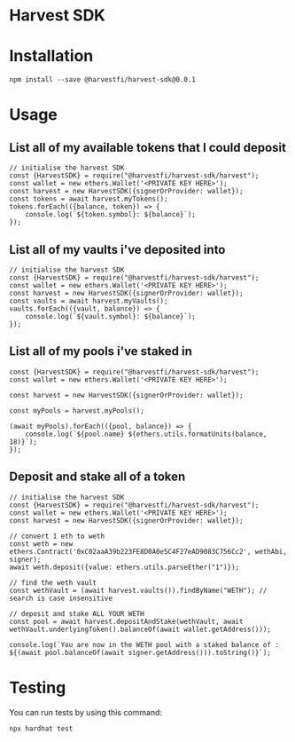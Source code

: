 # Harvest SDK

# Installation

    npm install --save @harvestfi/harvest-sdk@0.0.1

# Usage

## List all of my available tokens that I could deposit

    // initialise the harvest SDK
    const {HarvestSDK} = require("@harvestfi/harvest-sdk/harvest");
    const wallet = new ethers.Wallet('<PRIVATE KEY HERE>');
    const harvest = new HarvestSDK({signerOrProvider: wallet});
    const tokens = await harvest.myTokens();
    tokens.forEach(({balance, token}) => {
        console.log(`${token.symbol}: ${balance}`);
    });

## List all of my vaults i've deposited into

    // initialise the harvest SDK
    const {HarvestSDK} = require("@harvestfi/harvest-sdk/harvest");
    const wallet = new ethers.Wallet('<PRIVATE KEY HERE>');
    const harvest = new HarvestSDK({signerOrProvider: wallet});
    const vaults = await harvest.myVaults();
    vaults.forEach(({vault, balance}) => {
        console.log(`${vault.symbol}: ${balance}`);
    });
    
## List all of my pools i've staked in

    const {HarvestSDK} = require("@harvestfi/harvest-sdk/harvest");
    const wallet = new ethers.Wallet('<PRIVATE KEY HERE>');
    
    const harvest = new HarvestSDK({signerOrProvider: wallet});
    
    const myPools = harvest.myPools();
    
    (await myPools).forEach(({pool, balance}) => {
        console.log(`${pool.name} ${ethers.utils.formatUnits(balance, 18)}`);
    });

## Deposit and stake all of a token

    // initialise the harvest SDK
    const {HarvestSDK} = require("@harvestfi/harvest-sdk/harvest");
    const wallet = new ethers.Wallet('<PRIVATE KEY HERE>');
    const harvest = new HarvestSDK({signerOrProvider: wallet});
    
    // convert 1 eth to weth
    const weth = new ethers.Contract('0xC02aaA39b223FE8D0A0e5C4F27eAD9083C756Cc2', wethAbi, signer);
    await weth.deposit({value: ethers.utils.parseEther("1")});

    // find the weth vault
    const wethVault = (await harvest.vaults()).findByName("WETH"); // search is case insensitive

    // deposit and stake ALL YOUR WETH
    const pool = await harvest.depositAndStake(wethVault, await wethVault.underlyingToken().balanceOf(await wallet.getAddress()));

    console.log(`You are now in the WETH pool with a staked balance of : ${(await pool.balanceOf(await signer.getAddress())).toString()}`);



# Testing

You can run tests by using this command:

    npx hardhat test
